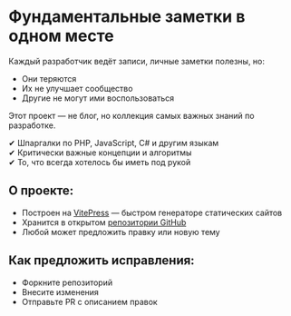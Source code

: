 # Фундаментальные заметки в одном месте

Каждый разработчик ведёт записи, личные заметки полезны, но:  
- Они теряются 
- Их не улучшает сообщество  
- Другие не могут ими воспользоваться

Этот проект — не блог, но коллекция самых важных знаний по разработке.

✔ Шпаргалки по PHP, JavaScript, C# и другим языкам  
✔ Критически важные концепции и алгоритмы  
✔ То, что всегда хотелось бы иметь под рукой

## О проекте:

- Построен на [VitePress](https://vitepress.dev/) — быстром генераторе статических сайтов
- Хранится в открытом [репозитории GitHub](https://github.com/defx01/docs)
- Любой может предложить правку или новую тему

## Как предложить исправления:

- Форкните репозиторий
- Внесите изменения
- Отправьте PR с описанием правок